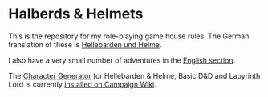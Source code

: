 Halberds & Helmets
==================

This is the repository for my role-playing game house rules.
The German translation of these is
[Hellebarden und Helme](Hellebarden%20und%20Helme/).

I also have a very small number of adventures in the
[English section](Halberds%20and%20Helmets/).

The [Character Generator](https://github.com/kensanata/halberdsnhelmets/tree/master/Characters) for Hellebarden &
Helme, Basic D&D and Labyrinth Lord is currently
[installed on Campaign Wiki](http://campaignwiki.org/halberdsnhelmets).
